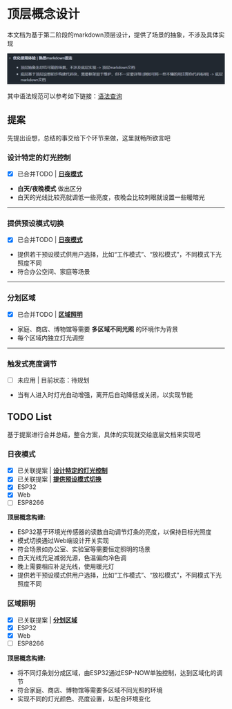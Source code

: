 # 顶层概念设计

本文档为基于第二阶段的markdown顶层设计，提供了场景的抽象，不涉及具体实现

![顶层抽象出总结可能的场景，不涉及底层实现](../Pic/func-1.jpg)

其中语法规范可以参考如下链接：[语法查询](https://markdown.com.cn/basic-syntax/)

## 提案

先提出设想，总结的事交给下个环节来做，这里就畅所欲言吧

### 设计特定的灯光控制

- [x] 已合并TODO | [**日夜模式**](Top-level.md#日夜模式)

- **白天/夜晚模式** 做出区分
- 白天的光线比较亮就调低一些亮度，夜晚会比较刺眼就设置一些暖暗光

---

### 提供预设模式切换

- [x] 已合并TODO | [**日夜模式**](Top-level.md#日夜模式)

- 提供若干预设模式供用户选择，比如“工作模式”、“放松模式”，不同模式下光照度不同
- 符合办公空间、家庭等场景

---

### 分划区域

- [x] 已合并TODO | [**区域照明**](Top-level.md#区域照明)

- 家庭、商店、博物馆等需要 **多区域不同光照** 的环境作为背景
- 每个区域内独立灯光调控

---

### 触发式亮度调节

- [ ] 未应用 | 目前状态：待规划

- 当有人进入时灯光自动增强，离开后自动降低或关闭，以实现节能

## TODO List

基于提案进行合并总结，整合方案，具体的实现就交给底层文档来实现吧

### 日夜模式

- [x] 已关联提案 | [**设计特定的灯光控制**](Top-level.md#设计特定的灯光控制)
- [x] 已关联提案 | [**提供预设模式切换**](Top-level.md#提供预设模式切换)
- [x] ESP32
- [x] Web
- [ ] ESP8266

**顶层概念构建:**

- ESP32基于环境光传感器的读数自动调节灯条的亮度，以保持目标光照度
- 模式切换通过Web端设计开关实现
- 符合场景如办公室、实验室等需要恒定照明的场景
- 白天光线充足减弱光源，色温偏向冷色调
- 晚上需要相应补足光线，使用暖光灯
- 提供若干预设模式供用户选择，比如“工作模式”、“放松模式”，不同模式下光照度不同

### 区域照明

- [x] 已关联提案 | [**分划区域**](Top-level.md#分划区域制)
- [x] ESP32
- [x] Web
- [ ] ESP8266

**顶层概念构建:**

- 将不同灯条划分成区域，由ESP32通过ESP-NOW单独控制，达到区域化的调节
- 符合家庭、商店、博物馆等需要多区域不同光照的环境
- 实现不同的灯光颜色、亮度设置，以配合环境变化
